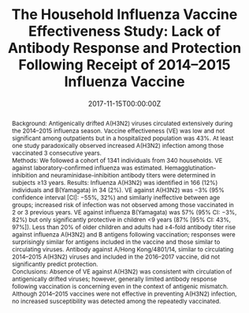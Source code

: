 ---
title: "The Household Influenza Vaccine Effectiveness Study: Lack of Antibody Response and Protection Following Receipt of 2014–2015 Influenza Vaccine"
authors:
- Ryan-Malosh
date: "2017-11-15T00:00:00Z"
doi: "https://doi.org/10.1093/cid/cix608"

# Schedule page publish date (NOT publication's date).
publishDate: "2020-08-18T00:00:00Z"

# Publication type.
# Legend: 0 = Uncategorized; 1 = Conference paper; 2 = Journal article;
# 3 = Preprint / Working Paper; 4 = Report; 5 = Book; 6 = Book section;
# 7 = Thesis; 8 = Patent
publication_types: ["2"]

# Publication name and optional abbreviated publication name.
publication: Clinical Infectious Diseases
publication_short: Clin Infect Dis

abstract: "Background: Antigenically drifted A(H3N2) viruses circulated extensively during the 2014–2015 influenza season. Vaccine effectiveness (VE) was low and not significant among outpatients but in a hospitalized population was 43%. At least one study paradoxically observed increased A(H3N2) infection among those vaccinated 3 consecutive years.


Methods: We followed a cohort of 1341 individuals from 340 households. VE against laboratory-confirmed influenza was estimated. Hemagglutination-inhibition and neuraminidase-inhibition antibody titers were determined in subjects ≥13 years.

Results: Influenza A(H3N2) was identified in 166 (12%) individuals and B(Yamagata) in 34 (2%). VE against A(H3N2) was −3% (95% confidence interval [CI]: −55%, 32%) and similarly ineffective between age groups; increased risk of infection was not observed among those vaccinated in 2 or 3 previous years. VE against influenza B(Yamagata) was 57% (95% CI: −3%, 82%) but only significantly protective in children <9 years (87% [95% CI: 43%, 97%]). Less than 20% of older children and adults had ≥4-fold antibody titer rise against influenza A(H3N2) and B antigens following vaccination; responses were surprisingly similar for antigens included in the vaccine and those similar to circulating viruses. Antibody against A/Hong Kong/4801/14, similar to circulating 2014–2015 A(H3N2) viruses and included in the 2016–2017 vaccine, did not significantly predict protection.


Conclusions: Absence of VE against A(H3N2) was consistent with circulation of antigenically drifted viruses; however, generally limited antibody response following vaccination is concerning even in the context of antigenic mismatch. Although 2014–2015 vaccines were not effective in preventing A(H3N2) infection, no increased susceptibility was detected among the repeatedly vaccinated."

# Summary. An optional shortened abstract.
# summary: Lorem ipsum dolor sit amet, consectetur adipiscing elit. Duis posuere tellus ac convallis placerat. Proin tincidunt magna sed ex sollicitudin condimentum.

tags:
- Influenza
- Vaccine effectiveness
- Household cohort study
- Vaccine response
- Serologic susceptibility

featured: false

links:
- name: Online Access
  url: https://academic.oup.com/cid/article/65/10/1644/3980144
# url_pdf: 
# url_code: '#'
# url_dataset: '#'
# url_poster: '#'
# url_project: ''
# url_slides: ''
# url_source: '#'
# url_video: '#'

# Featured image
# To use, add an image named `featured.jpg/png` to your page's folder. 
# image:
#   caption: ''
#   focal_point: ""
#   preview_only: false

# Associated Projects (optional).
#   Associate this publication with one or more of your projects.
#   Simply enter your project's folder or file name without extension.
#   E.g. `internal-project` references `content/project/internal-project/index.md`.
#   Otherwise, set `projects: []`.
# projects: 

# Slides (optional).
#   Associate this publication with Markdown slides.
#   Simply enter your slide deck's filename without extension.
#   E.g. `slides: "example"` references `content/slides/example/index.md`.
#   Otherwise, set `slides: ""`.
slides: ""
---